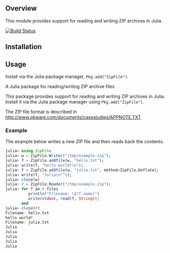 ## Overview 

This module provides support for reading and writing ZIP archives in Julia.

[![Build Status](https://travis-ci.org/fhs/ZipFile.jl.png)](https://travis-ci.org/fhs/ZipFile.jl)

## Installation

## Usage 
Install via the Julia package manager, `Pkg.add("ZipFile")`.

A Julia package for reading/writing ZIP archive files

This package provides support for reading and writing ZIP archives in Julia.
Install it via the Julia package manager using ``Pkg.add("ZipFile")``.

The ZIP file format is described in
http://www.pkware.com/documents/casestudies/APPNOTE.TXT

### Example
The example below writes a new ZIP file and then reads back the contents.
```julia
julia> using ZipFile
julia> w = ZipFile.Writer("/tmp/example.zip");
julia> f = ZipFile.addfile(w, "hello.txt");
julia> write(f, "hello world!\n");
julia> f = ZipFile.addfile(w, "julia.txt", method=ZipFile.Deflate);
julia> write(f, "Julia\n"^5);
julia> close(w)
julia> r = ZipFile.Reader("/tmp/example.zip");
julia> for f in r.files
          println("Filename: \$(f.name)")
          write(stdout, read(f, String));
       end
julia> close(r)
Filename: hello.txt
hello world!
Filename: julia.txt
Julia
Julia
Julia
Julia
Julia
```